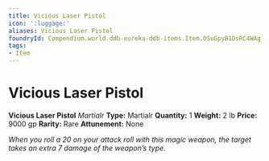 ```yaml
---
title: Vicious Laser Pistol
icon: ':luggage:'
aliases: Vicious Laser Pistol
foundryId: Compendium.world.ddb-eureka-ddb-items.Item.OSuGpyB1DsRC4WAg
tags:
- Item
---
```


# Vicious Laser Pistol

**Vicious Laser Pistol**
_Martialr_
**Type:** Martialr
**Quantity:** 1
**Weight:** 2 lb
**Price:** 9000 gp
**Rarity:** Rare
**Attunement:** None

*When you roll a 20 on your attack roll with this magic weapon, the target takes an extra 7 damage of the weapon’s type.*